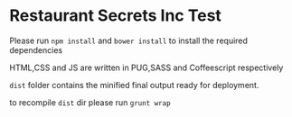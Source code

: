 # Restaurant Secrets Inc Test

Please run
`npm install` and `bower install` to install the required dependencies

HTML,CSS and JS are written in PUG,SASS and Coffeescript respectively

`dist` folder contains the minified final output ready for deployment.

to recompile `dist` dir please run `grunt wrap`